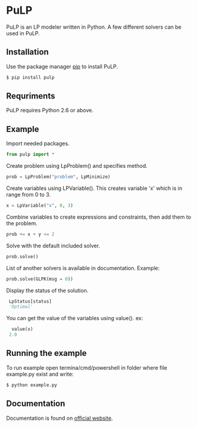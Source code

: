 # PuLP

PuLP is an LP modeler written in Python. A few different solvers can be used in PuLP.

## Installation

Use the package manager [pip](https://pip.pypa.io/en/stable/) to install PuLP.

```bash
$ pip install pulp
```

## Requriments
PuLP requires Python 2.6 or above.

## Example
Import needed packages.
```python
from pulp import *
```

Create problem using LpProblem() and specifies method.
```python
prob = LpProblem("problem", LpMinimize)
```


Create variables using LPVariable(). This creates variable 'x' which is in range from 0 to 3.
``` python
x = LpVariable("x", 0, 3)
```

Combine variables to create expressions and constraints, then add them to the problem.

``` python
prob += x + y <= 2
```

Solve with the default included solver.
``` python
prob.solve()
```

List of another solvers is available in documentation.
Example:

``` python
prob.solve(GLPK(msg = 0))
```


Display the status of the solution.

``` python
 LpStatus[status]
 'Optimal'
```
You can get the value of the variables using value(). ex:
``` python
  value(x)
 2.0
```


## Running the example
To run example open termina/cmd/powershell in folder where file example.py exist and write:
``` bash 
$ python example.py
```


## Documentation
Documentation is found on [official website](https://pythonhosted.org/PuLP/).

